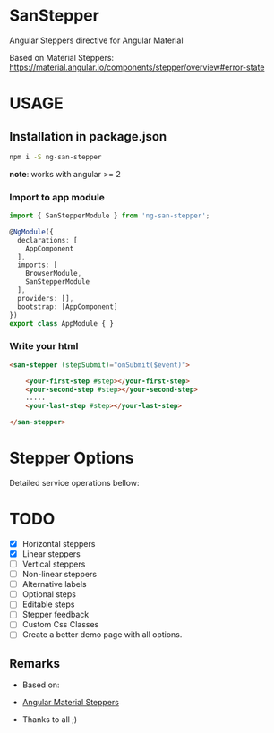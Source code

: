 # SanStepper

Angular Steppers directive for Angular Material

Based on Material Steppers: 
https://material.angular.io/components/stepper/overview#error-state

# USAGE
## Installation in package.json

```bash
npm i -S ng-san-stepper
```

**note**: works with angular >= 2

### Import to app module

```ts
import { SanStepperModule } from 'ng-san-stepper';

@NgModule({
  declarations: [
    AppComponent
  ],
  imports: [
    BrowserModule,
    SanStepperModule
  ],
  providers: [],
  bootstrap: [AppComponent]
})
export class AppModule { }
```

### Write your html

```html
<san-stepper (stepSubmit)="onSubmit($event)">

	<your-first-step #step></your-first-step>
	<your-second-step #step></your-second-step>
	.....
	<your-last-step #step></your-last-step>

</san-stepper>
```

# Stepper Options


Detailed service operations bellow:


# TODO

- [x] Horizontal steppers
- [x] Linear steppers
- [ ] Vertical steppers
- [ ] Non-linear steppers
- [ ] Alternative labels
- [ ] Optional steps
- [ ] Editable steps
- [ ] Stepper feedback
- [ ] Custom Css Classes
- [ ] Create a better demo page with all options.

## Remarks

- Based on:
 - [Angular Material Steppers](https://github.com/marcosmoura/angular-material-steppers)

- Thanks to all ;)
